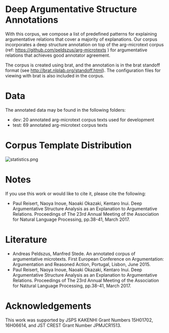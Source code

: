 # Deep Argumentative Structure Annotations
With this corpus, we compose a list of predefined patterns for explaining argumentative relations that cover a majority of explanations. Our corpus incorporates a deep structure annotation on top of the arg-microtext corpus (ref: https://github.com/peldszus/arg-microtexts ) for argumentative relations that achieves good annotator agreement.

The corpus is created using brat, and the annotation is in the brat standoff format (see http://brat.nlplab.org/standoff.html). The configuration files for viewing with brat is also included in the corpus.

# Data
The annotated data may be found in the following folders:
  - dev: 20 annotated arg-microtext corpus texts used for development
  - test: 69 annotated arg-microtext corpus texts

# Corpus Template Distribution
<img alt="statistics.png" src="https://cl.ecei.tohoku.ac.jp/~preisert/statistics.png">

# Notes
If you use this work or would like to cite it, please cite the following:
- Paul Reisert, Naoya Inoue, Naoaki Okazaki, Kentaro Inui. Deep Argumentative Structure Analysis as an Explanation to Argumentative Relations. Proceedings of The 23rd Annual Meeting of the Association for Natural Language Processing, pp.38-41, March 2017.

# Literature

- Andreas Peldszus, Manfred Stede. An annotated corpus of argumentative microtexts. First European Conference on Argumentation: Argumentation and Reasoned Action, Portugal, Lisbon, June 2015.
- Paul Reisert, Naoya Inoue, Naoaki Okazaki, Kentaro Inui. Deep Argumentative Structure Analysis as an Explanation to Argumentative Relations. Proceedings of The 23rd Annual Meeting of the Association for Na\tural Language Processing, pp.38-41, March 2017.

# Acknowledgements

This work was supported by JSPS KAKENHI Grant Numbers 15H01702, 16H06614, and JST CREST Grant Number JPMJCR1513.